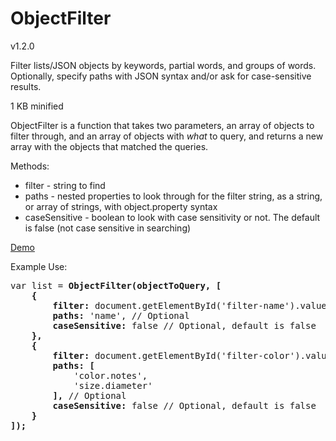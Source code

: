 # ObjectFilter
<p>v1.2.0</p>
<p>Filter lists/JSON objects by keywords, partial words, and groups of words.
Optionally, specify paths with JSON syntax and/or ask for case-sensitive results.</p>

<p>1 KB minified</p>

<p>ObjectFilter is a function that takes two parameters, an array of objects to filter through, and an array of objects with <em>what</em> to query, and returns a new array with the objects that matched the queries.</p>

<p>Methods:</p>
<ul>
<li>filter - string to find</li>
<li>paths - nested properties to look through for the filter string, as a string, or array of strings, with object.property syntax</li>
<li>caseSensitive - boolean to look with case sensitivity or not. The default is false (not case sensitive in searching)</li>
</ul>

<p><a href="http://codepen.io/depthdev/pen/emwBmW" target="_blank">Demo</a></p>
<p>Example Use:</p>
<pre>
var list = <strong>ObjectFilter(objectToQuery, [</strong>
	<strong>{</strong>
		<strong>filter:</strong> document.getElementById('filter-name').value,
		<strong>paths:</strong> 'name', // Optional
		<strong>caseSensitive:</strong> false // Optional, default is false
	<strong>},</strong>
	<strong>{</strong>
		<strong>filter:</strong> document.getElementById('filter-color').value,
		<strong>paths: [</strong>
			'color.notes',
			'size.diameter'
		<strong>],</strong> // Optional
		<strong>caseSensitive:</strong> false // Optional, default is false
	<strong>}</strong>
<strong>]);</strong>
</pre>
